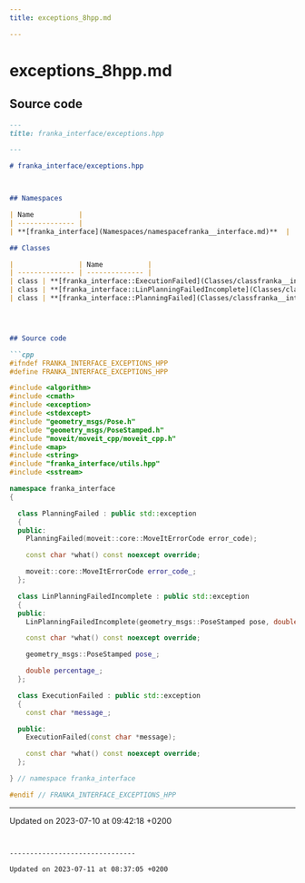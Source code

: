 ```yaml
---
title: exceptions_8hpp.md

---
```


# exceptions_8hpp.md






## Source code

```markdown
---
title: franka_interface/exceptions.hpp

---

# franka_interface/exceptions.hpp



## Namespaces

| Name           |
| -------------- |
| **[franka_interface](Namespaces/namespacefranka__interface.md)**  |

## Classes

|                | Name           |
| -------------- | -------------- |
| class | **[franka_interface::ExecutionFailed](Classes/classfranka__interface_1_1ExecutionFailed.md)** <br>Exception thrown when an execution operation fails.  |
| class | **[franka_interface::LinPlanningFailedIncomplete](Classes/classfranka__interface_1_1LinPlanningFailedIncomplete.md)** <br>Exception thrown when a linear planning operation fails due to the goal pose not being reached.  |
| class | **[franka_interface::PlanningFailed](Classes/classfranka__interface_1_1PlanningFailed.md)** <br>Exception thrown when a planning operation fails.  |




## Source code

```cpp
#ifndef FRANKA_INTERFACE_EXCEPTIONS_HPP
#define FRANKA_INTERFACE_EXCEPTIONS_HPP

#include <algorithm>
#include <cmath>
#include <exception>
#include <stdexcept>
#include "geometry_msgs/Pose.h"
#include "geometry_msgs/PoseStamped.h"
#include "moveit/moveit_cpp/moveit_cpp.h"
#include <map>
#include <string>
#include "franka_interface/utils.hpp"
#include <sstream>

namespace franka_interface
{

  class PlanningFailed : public std::exception
  {
  public:
    PlanningFailed(moveit::core::MoveItErrorCode error_code);

    const char *what() const noexcept override;

    moveit::core::MoveItErrorCode error_code_;
  };

  class LinPlanningFailedIncomplete : public std::exception
  {
  public:
    LinPlanningFailedIncomplete(geometry_msgs::PoseStamped pose, double percentage);

    const char *what() const noexcept override;

    geometry_msgs::PoseStamped pose_;

    double percentage_;
  };

  class ExecutionFailed : public std::exception
  {
    const char *message_;

  public:
    ExecutionFailed(const char *message);

    const char *what() const noexcept override;
  };

} // namespace franka_interface

#endif // FRANKA_INTERFACE_EXCEPTIONS_HPP
```


-------------------------------

Updated on 2023-07-10 at 09:42:18 +0200
```


-------------------------------

Updated on 2023-07-11 at 08:37:05 +0200
